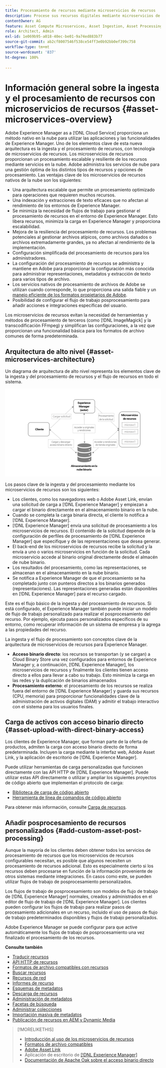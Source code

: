 ```yaml
---
title: Procesamiento de recursos mediante microservicios de recursos
description: Procese sus recursos digitales mediante microservicios de procesamiento de recursos escalables y nativos en la nube.
contentOwner: AG
feature: Asset Compute Microservices, Asset Ingestion, Asset Processing
role: Architect, Admin
exl-id: 1e069b95-a018-40ec-be01-9a74ed883b77
source-git-commit: ab2cf8007546f538ce54ff3e0b92bb0ef399c758
workflow-type: tm+mt
source-wordcount: '837'
ht-degree: 100%

---
```


# Información general sobre la ingesta y el procesamiento de recursos con microservicios de recursos {#asset-microservices-overview}

Adobe Experience Manager as a [!DNL Cloud Service] proporciona un método nativo en la nube para utilizar las aplicaciones y las funcionalidades de Experience Manager. Uno de los elementos clave de esta nueva arquitectura es la ingesta y el procesamiento de recursos, con tecnología de microservicios de recursos. Los microservicios de recursos proporcionan un procesamiento escalable y resiliente de los recursos mediante servicios en la nube. Adobe administra los servicios de nube para una gestión óptima de los distintos tipos de recursos y opciones de procesamiento. Las ventajas clave de los microservicios de recursos nativos de la nube son los siguientes:

* Una arquitectura escalable que permite un procesamiento optimizado para operaciones que requieren muchos recursos.
* Una indexación y extracciones de texto eficaces que no afectan al rendimiento de los entornos de Experience Manager.
* Se minimiza la necesidad de flujos de trabajo para gestionar el procesamiento de recursos en el entorno de Experience Manager. Esto libera recursos, minimiza la carga en Experience Manager y proporciona escalabilidad.
* Mejora de la resiliencia del procesamiento de recursos. Los problemas potenciales al gestionar archivos atípicos, como archivos dañados o archivos extremadamente grandes, ya no afectan al rendimiento de la implementación.
* Configuración simplificada del procesamiento de recursos para los administradores.
* La configuración del procesamiento de recursos se administra y mantiene en Adobe para proporcionar la configuración más conocida para administrar representaciones, metadatos y extracción de texto para varios tipos de archivo.
* Los servicios nativos de procesamiento de archivos de Adobe se utilizan cuando corresponde, lo que proporciona una salida fiable y un [manejo eficiente de los formatos propietarios de Adobe](file-format-support.md).
* Posibilidad de configurar el flujo de trabajo posprocesamiento para añadir acciones e integraciones específicas del usuario.

Los microservicios de recursos evitan la necesidad de herramientas y métodos de procesamiento de terceros (como [!DNL ImageMagick] y la transcodificación FFmpeg) y simplifican las configuraciones, a la vez que proporcionan una funcionalidad básica para los formatos de archivo comunes de forma predeterminada.

## Arquitectura de alto nivel {#asset-microservices-architecture}

Un diagrama de arquitectura de alto nivel representa los elementos clave de la ingesta y del procesamiento de recursos y el flujo de recursos en todo el sistema.

<!-- Proposed DRAFT diagram for asset microservices overview - see section "Asset processing - high-level diagram" in the PPTX deck

https://adobe-my.sharepoint.com/personal/gklebus_adobe_com/_layouts/15/guestaccess.aspx?guestaccesstoken=jexDC5ZnepXSt6dTPciH66TzckS1BPEfdaZuSgHugL8%3D&docid=2_1ec37f0bd4cc74354b4f481cd420e07fc&rev=1&e=CdgElS
-->

![Ingesta y procesamiento de recursos con microservicios de recursos](assets/asset-microservices-overview.png "Ingesta y procesamiento de recursos con microservicios de recursos")

Los pasos clave de la ingesta y del procesamiento mediante los microservicios de recursos son los siguientes:

* Los clientes, como los navegadores web o Adobe Asset Link, envían una solicitud de carga a [!DNL Experience Manager] y empiezan a cargar el binario directamente en el almacenamiento binario en la nube.
* Cuando se completa la carga binaria directa, el cliente lo notifica a [!DNL Experience Manager].
* [!DNL Experience Manager] envía una solicitud de procesamiento a los microservicios de recursos. El contenido de la solicitud depende de la configuración de perfiles de procesamiento de [!DNL Experience Manager] que especifique y de las representaciones que desea generar.
* El back-end de los microservicios de recursos recibe la solicitud y la envía a uno o varios microservicios en función de la solicitud. Cada microservicio accede al binario original directamente desde el almacén de nube binario.
* Los resultados del procesamiento, como las representaciones, se almacenan en el almacenamiento en la nube binario.
* Se notifica a Experience Manager de que el procesamiento se ha completado junto con punteros directos a los binarios generados (representaciones). Las representaciones generadas están disponibles en [!DNL Experience Manager] para el recurso cargado.

Este es el flujo básico de la ingesta y del procesamiento de recursos. Si está configurado, el Experience Manager también puede iniciar un modelo de flujo de trabajo personalizado para realizar el posprocesamiento del recurso. Por ejemplo, ejecuta pasos personalizados específicos de su entorno, como recuperar información de un sistema de empresa y la agrega a las propiedades del recurso.

La ingesta y el flujo de procesamiento son conceptos clave de la arquitectura de microservicios de recursos para Experience Manager.

* **Acceso binario directo**: los recursos se transportan (y se cargan) a Cloud Binary Store una vez configurados para entornos de Experience Manager y, a continuación, [!DNL Experience Manager], los microservicios de recursos y finalmente los clientes tienen acceso directo a ellos para llevar a cabo su trabajo. Esto minimiza la carga en las redes y la duplicación de binarios almacenados
* **Procesamiento externo**: el procesamiento de los recursos se realiza fuera del entorno de [!DNL Experience Manager] y guarda sus recursos (CPU, memoria) para proporcionar funcionalidades clave de la administración de activos digitales (DAM) y admitir el trabajo interactivo con el sistema para los usuarios finales.

## Carga de activos con acceso binario directo {#asset-upload-with-direct-binary-access}

Los clientes de Experience Manager, que forman parte de la oferta de productos, admiten la carga con acceso binario directo de forma predeterminada. Incluyen la carga mediante la interfaz web, Adobe Asset Link, y la aplicación de escritorio de [!DNL Experience Manager].

Puede utilizar herramientas de carga personalizadas que funcionen directamente con las API HTTP de [!DNL Experience Manager]. Puede utilizar estas API directamente o utilizar y ampliar los siguientes proyectos de código abierto que implementan el protocolo de carga:

* [Biblioteca de carga de código abierto](https://github.com/adobe/aem-upload)
* [Herramienta de línea de comandos de código abierto](https://github.com/adobe/aio-cli-plugin-aem)

Para obtener más información, consulte [Carga de recursos](add-assets.md).

## Añadir posprocesamiento de recursos personalizados {#add-custom-asset-post-processing}

Aunque la mayoría de los clientes deben obtener todos los servicios de procesamiento de recursos que los microservicios de recursos configurables necesitan, es posible que algunos necesiten un procesamiento de recursos adicional. Esto es especialmente cierto si los recursos deben procesarse en función de la información proveniente de otros sistemas mediante integraciones. En casos como este, se pueden utilizar flujos de trabajo de posprocesamiento personalizados.

Los flujos de trabajo de posprocesamiento son modelos de flujo de trabajo de [!DNL Experience Manager] normales, creados y administrados en el editor de flujo de trabajo de [!DNL Experience Manager]. Los clientes pueden configurar los flujos de trabajo para realizar pasos de procesamiento adicionales en un recurso, incluido el uso de pasos de flujo de trabajo predeterminados disponibles y flujos de trabajo personalizados.

Adobe Experience Manager se puede configurar para que active automáticamente los flujos de trabajo de posprocesamiento una vez finalizado el procesamiento de los recursos.

<!-- TBD asgupta, Engg: Create some asset-microservices-data-flow-diagram.
-->

**Consulte también**

* [Traducir recursos](translate-assets.md)
* [API HTTP de recursos](mac-api-assets.md)
* [Formatos de archivo compatibles con recursos](file-format-support.md)
* [Buscar recursos](search-assets.md)
* [Recursos de red](use-assets-across-connected-assets-instances.md)
* [Informes de recurso](asset-reports.md)
* [Esquemas de metadatos](metadata-schemas.md)
* [Descarga de recursos](download-assets-from-aem.md)
* [Administración de metadatos](manage-metadata.md)
* [Facetas de búsqueda](search-facets.md)
* [Administrar colecciones](manage-collections.md)
* [Importación masiva de metadatos](metadata-import-export.md)
* [Publicación de recursos en AEM y Dynamic Media](/help/assets/publish-assets-to-aem-and-dm.md)

>[!MORELIKETHIS]
>
>* [Introducción al uso de los microservicios de recursos](asset-microservices-configure-and-use.md)
>* [Formatos de archivo compatibles](file-format-support.md)
>* [Adobe Asset Link](https://helpx.adobe.com/es/enterprise/using/adobe-asset-link.html)
>* Aplicación de escritorio de [[!DNL Experience Manager]  ](https://experienceleague.adobe.com/docs/experience-manager-desktop-app/using/introduction.html?lang=es)
>* [Documentación de Apache Oak sobre el acceso binario directo](https://jackrabbit.apache.org/oak/docs/features/direct-binary-access.html)
